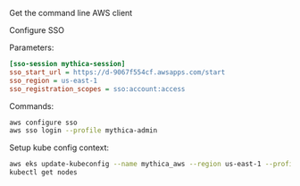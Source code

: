 Get the command line AWS client

Configure SSO

Parameters:

```ini
[sso-session mythica-session]
sso_start_url = https://d-9067f554cf.awsapps.com/start
sso_region = us-east-1
sso_registration_scopes = sso:account:access
```

Commands:

```bash
aws configure sso
aws sso login --profile mythica-admin
```

Setup kube config context:

```bash
aws eks update-kubeconfig --name mythica_aws --region us-east-1 --profile mythica-admin
kubectl get nodes
```
